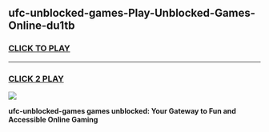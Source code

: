 
## ufc-unblocked-games-Play-Unblocked-Games-Online-du1tb
<h3>
<a href="https://premium76.site?title=ufc-unblocked-games&ref=24A">CLICK TO PLAY</a></h3>
<hr>

<h3>
<a href="https://premium76.site?title=ufc-unblocked-games&ref=24A">CLICK 2 PLAY</a>
  
</h3>

<a href="https://premium76.site?title=ufc-unblocked-games&ref=24A"><img src="https://clearcache.store/games.png"></a>


**ufc-unblocked-games games unblocked: Your Gateway to Fun and Accessible Online Gaming**
